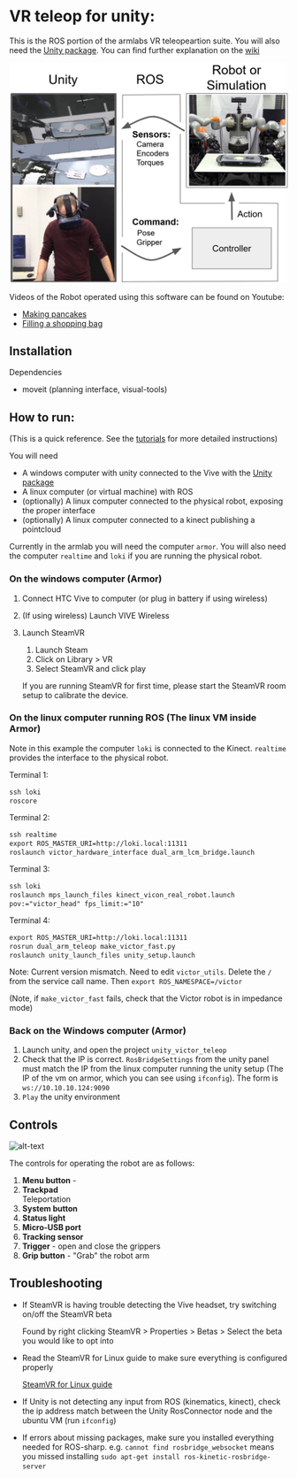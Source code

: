 # VR teleop for unity:
This is the ROS portion of the armlabs VR teleopeartion suite. You will also need the [Unity package](https://github.com/UM-ARM-Lab/unity_victor_teleop).
You can find further explanation on the [wiki](https://github.com/UM-ARM-Lab/unity_victor_teleop/wiki)

![flow diagram](flow_diagram.png)

Videos of the Robot operated using this software can be found on Youtube:
- [Making pancakes](https://www.youtube.com/watch?v=EahUsJKVfw8)
- [Filling a shopping bag](https://www.youtube.com/watch?v=EvpxsqET01c)

## Installation
Dependencies
- moveit (planning interface, visual-tools)


## How to run:
(This is a quick reference. See the [tutorials](https://github.com/UM-ARM-Lab/unity_victor_teleop/wiki/Tutorial-1:-Set-up-Unity-package) for more detailed instructions)

You will need 
- A windows computer with unity connected to the Vive with the [Unity package](https://github.com/UM-ARM-Lab/unity_victor_teleop)
- A linux computer (or virtual machine) with ROS
- (optionally) A linux computer connected to the physical robot, exposing the proper interface
- (optionally) A linux computer connected to a kinect publishing a pointcloud

Currently in the armlab you will need the computer `armor`. You will also need the computer `realtime` and `loki` if you are running the physical robot.

### On the windows computer (Armor) 
1. Connect HTC Vive to computer (or plug in battery if using wireless)
2. (If using wireless) Launch VIVE Wireless
3. Launch SteamVR
   1. Launch Steam
   2. Click on Library > VR
   3. Select SteamVR and click play
   
   If you are running SteamVR for first time, please start the SteamVR room setup to calibrate the device.


### On the linux computer running ROS (The linux VM inside Armor)
Note in this example the computer `loki` is connected to the Kinect. `realtime` provides the interface to the physical robot.

Terminal 1:
```
ssh loki
roscore
```

Terminal 2:
```
ssh realtime
export ROS_MASTER_URI=http://loki.local:11311
roslaunch victor_hardware_interface dual_arm_lcm_bridge.launch
```

Terminal 3:
```
ssh loki
roslaunch mps_launch_files kinect_vicon_real_robot.launch pov:="victor_head" fps_limit:="10"
```

Terminal 4:
```
export ROS_MASTER_URI=http://loki.local:11311
rosrun dual_arm_teleop make_victor_fast.py
roslaunch unity_launch_files unity_setup.launch
```
Note: Current version mismatch. Need to edit `victor_utils`. Delete the `/` from the service call name. Then `export ROS_NAMESPACE=/victor`

(Note, if `make_victor_fast` fails, check that the Victor robot is in impedance mode)

### Back on the Windows computer (Armor)
1. Launch unity, and open the project `unity_victor_teleop`
2. Check that the IP is correct. `RosBridgeSettings` from the unity panel must match the IP from the linux computer running the unity setup (The IP of the vm on armor, which you can see using `ifconfig`). The form is `ws://10.10.10.124:9090`
3. `Play` the unity environment



## Controls
![alt-text][vive-controller-layout]

The controls for operating the robot are as follows:
1. **Menu button** - 
2. **Trackpad**  
   Teleportation
3. **System button**
4. **Status light**
5. **Micro-USB port**
6. **Tracking sensor**
7. **Trigger** - open and close the grippers
8. **Grip button** - "Grab" the robot arm


## Troubleshooting
* If SteamVR is having trouble detecting the Vive headset, try switching on/off the SteamVR beta

   Found by right clicking SteamVR > Properties > Betas >  Select the beta you would like to opt into
* Read the SteamVR for Linux guide to make sure everything is configured properly

   [SteamVR for Linux guide](https://github.com/ValveSoftware/SteamVR-for-Linux)

* If Unity is not detecting any input from ROS (kinematics, kinect), check the ip address match between the Unity RosConnector node and the ubuntu VM (run `ifconfig`)


[vive-controller-layout]: https://www.vive.com/media/filer_public/17/5d/175d4252-dde3-49a2-aa86-c0b05ab4d445/guid-2d5454b7-1225-449c-b5e5-50a5ea4184d6-web.png "Vive Controller Layout"

* If errors about missing packages, make sure you installed everything needed for ROS-sharp. e.g. `cannot find rosbridge_websocket` means you missed installing `sudo apt-get install ros-kinetic-rosbridge-server`
